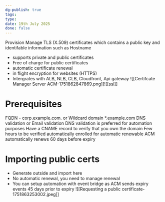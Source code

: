 ```yaml
---
dg-publish: true
tags: 
type: 
date: 19th July 2025
done: false
---
```


Provision Manage TLS (X.509) certificates which contains a public key and identifable information such as Hostname
- supports private and public certificates
- Free of charge for public certificates
- automatic certificate renewal
- in flight encryption for websites (HTTPS)
- Intergrates with ALB, NLB, CLB, Cloudfront, Api gateway
![[Certifcate Manager Server ACM-1751862847869.png]]![[ssl]]

# Prerequisites
FQDN - corp.example.com. or Wildcard domain \*.example.com
DNS validation or Email validation 
DNS validation is preferred for automation purposes
Have a CNAME record to verify that you own the domain
Few hours to be verified
automatically enrolled for automatic renewable
ACM automatically renews 60 days before expiry
# Importing public certs
- Generate outside and import here
- No automatic renewal, you need to manage renewal
- You can setup automation with event bridge as ACM sends expiry events 45 days prior to expiry
 ![[Requesting a public certificate-1751863253002.jpeg]]